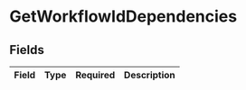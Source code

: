 # GetWorkflowIdDependencies


## Fields

| Field       | Type        | Required    | Description |
| ----------- | ----------- | ----------- | ----------- |